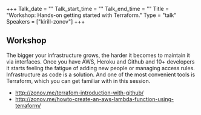 +++
Talk_date = ""
Talk_start_time = ""
Talk_end_time = ""
Title = "Workshop: Hands-on getting started with Terraform."
Type = "talk"
Speakers = ["kirill-zonov"]
+++

## Workshop

The bigger your infrastructure grows, the harder it becomes to maintain it via interfaces. Once you have AWS, Heroku and Github and 10+ developers it starts feeling the fatigue of adding new people or managing access rules. Infrastructure as code is a solution. And one of the most convenient tools is Terraform, which you can get familiar with in this session.

* http://zonov.me/terrafom-introduction-with-github/
* http://zonov.me/howto-create-an-aws-lambda-function-using-terraform/
